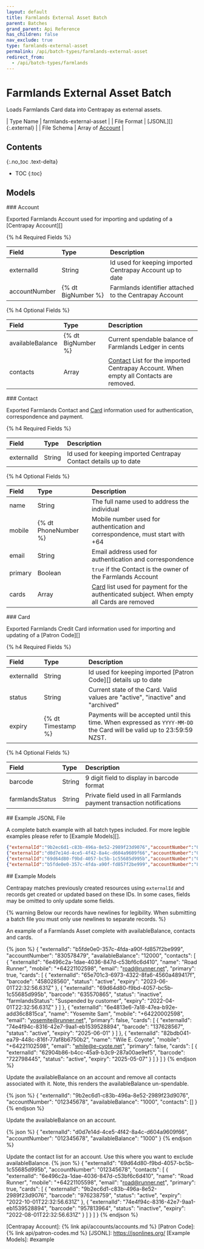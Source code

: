 ```yaml
---
layout: default
title: Farmlands External Asset Batch
parent: Batches
grand_parent: Api Reference
has_children: false
nav_exclude: true
type: farmlands-external-asset
permalink: /api/batch-types/farmlands-external-asset
redirect_from:
  - /api/batch-types/farmlands
---
```


# Farmlands External Asset Batch

Loads Farmlands Card data into Centrapay as external assets.

| Type Name   | farmlands-external-asset |
| File Format | [JSONL][]{:.external}    |
| File Schema | Array of [Account]       |

## Contents
{:.no_toc .text-delta}

* TOC
{:toc}

## Models

<a name="account">
### Account

Exported Farmlands Account used for importing and updating of a [Centrapay Account][]

{% h4 Required Fields %}

|     Field     |        Type        |                        Description                        |
| :------------ | :----------------- | :-------------------------------------------------------- |
| externalId    | String             | Id used for keeping imported Centrapay Account up to date |
| accountNumber | {% dt BigNumber %} | Farmlands identifier attached to the Centrapay Account    |


{% h4 Optional Fields %}

|      Field       |        Type        |                                         Description                                       |
| :--------------- | :----------------- | :---------------------------------------------------------------------------------------- |
| availableBalance | {% dt BigNumber %} | Current spendable balance of Farmlands Ledger in cents                                    |
| contacts         | Array              | [Contact][] List for the imported Centrapay Account. When empty all Contacts are removed. |

<a name="contact">
### Contact

Exported Farmlands Contact and [Card][] information used for authentication, correspondence and payment.

{% h4 Required Fields %}

|   Field    |  Type  |                            Description                            |
| :--------- | :----- | :---------------------------------------------------------------- |
| externalId | String | Id used for keeping imported Centrapay Contact details up to date |


{% h4 Optional Fields %}

|  Field  |         Type         |                                            Description                                         |
| :------ | :------------------- | :--------------------------------------------------------------------------------------------- |
| name    | String               | The full name used to address the individual                                                   |
| mobile  | {% dt PhoneNumber %} | Mobile number used for authentication and correspondence, must start with +64                  |
| email   | String               | Email address used for authentication and correspondence                                       |
| primary | Boolean              | `true` if the Contact is the owner of the Farmlands Account                                    |
| cards   | Array                | [Card][] list used for payment for the authenticated subject. When empty all Cards are removed |

<a name="card">
### Card

Exported Farmlands Credit Card information used for importing and updating of a [Patron Code][]

{% h4 Required Fields %}

|   Field    |        Type        |                                                      Description                                                      |
| :--------- | :----------------- | :-------------------------------------------------------------------------------------------------------------------- |
| externalId | String             | Id used for keeping imported [Patron Code][] details up to date                                                       |
| status     | String             | Current state of the Card. Valid values are "active", "inactive" and "archived"                                       |
| expiry     | {% dt Timestamp %} | Payments will be accepted until this time. When expressed as `YYYY-MM-DD` the Card will be valid up to 23:59:59 NZST. |

{% h4 Optional Fields %}

|      Field      |  Type  |                              Description                              |
| :-------------- | :----- | :-------------------------------------------------------------------- |
| barcode         | String | 9 digit field to display in barcode format                            |
| farmlandsStatus | String | Private field used in all Farmlands payment transaction notifications |

<a name="jsonl-example">
## Example JSONL File

A complete batch example with all batch types included. For more legible
examples please refer to [Example Models][].

```json
{"externalId":"9b2ec6d1-c83b-496a-8e52-2989f23d9076","accountNumber":"012345678","availableBalance":"1000","contacts":[]}
{"externalId":"d0d7e14d-4ce5-4f42-8a4c-d604a9609f66","accountNumber":"012345678","availableBalance":"1000"}
{"externalId":"69d64d80-f9bd-4057-bc5b-1c55685d995b","accountNumber":"012345678","contacts":[{"externalId":"6e496c2a-1dae-4036-847d-c53bf6c6d410","name":"Road Runner","mobile":"+64221105598","email":"road@runner.net","primary":true,"cards":[{"externalId":"9b2ec6d1-c83b-496a-8e52-2989f23d9076","barcode":"976238759","status":"active","expiry":"2022-10-01T22:32:56.631Z"},{"externalId":"74e4f94c-8316-42e7-9aa1-eb1539528894","barcode":"957813964","status":"inactive","expiry":"2022-08-01T22:32:56.631Z"}]}]}
{"externalId":"b5fde0e0-357c-4fda-a90f-fd857f2be999","accountNumber":"830578479","availableBalance":"12000","contacts":[{"externalId":"6e496c2a-1dae-4036-847d-c53bf6c6d410","name":"Road Runner","mobile":"+64221102598","email":"road@runner.net","primary":true,"cards":[{"externalId":"65e701c3-6973-4322-8fa6-4560a489417f","barcode":"458028560","status":"active","expiry":"2023-06-01T22:32:56.631Z"},{"externalId":"69d64d80-f9bd-4057-bc5b-1c55685d995b","barcode":"635570865","status":"inactive","farmlandsStatus":"Suspended by customer","expiry":"2022-04-01T22:32:56.631Z"}]},{"externalId":"6e4813e6-7a18-47ea-b92e-add36c8815ca","name":"Yosemite Sam","mobile":"+64220002598","email":"yosemite@runner.net","primary":false,"cards":[{"externalId":"74e4f94c-8316-42e7-9aa1-eb1539528894","barcode":"137628567","status":"active","expiry":"2025-06-01"}]},{"externalId":"82bdb041-ea79-448c-816f-77af8b6750b2","name":"Wile E. Coyote","mobile":"+64221102598","email":"while@e-cyote.net","primary":false,"cards":[{"externalId":"62904b86-b4cc-45a9-b3c9-287a00ae9ef5","barcode":"722798445","status":"active","expiry":"2025-05-07"}]}]}
```

<a name="example">
## Example Models

Centrapay matches previously created resources using `externalId` and records
get created or updated based on these IDs. In some cases, fields may be omitted
to only update some fields.

{% warning 
  Below our records have newlines for legibility.
  When submitting a batch file you must only use newlines to separate records.
%} 

An example of a Farmlands Asset complete with availableBalance, contacts and cards.

{% json %}
{
  "externalId": "b5fde0e0-357c-4fda-a90f-fd857f2be999",
  "accountNumber": "830578479",
  "availableBalance": "12000",
  "contacts": [
    {
      "externalId": "6e496c2a-1dae-4036-847d-c53bf6c6d410",
      "name": "Road Runner",
      "mobile": "+64221102598",
      "email": "road@runner.net",
      "primary": true,
      "cards": [
        {
          "externalId": "65e701c3-6973-4322-8fa6-4560a489417f",
          "barcode": "458028560",
          "status": "active",
          "expiry": "2023-06-01T22:32:56.631Z"
        },
        {
          "externalId": "69d64d80-f9bd-4057-bc5b-1c55685d995b",
          "barcode": "635570865",
          "status": "inactive",
          "farmlandsStatus": "Suspended by customer",
          "expiry": "2022-04-01T22:32:56.631Z"
        }
      ]
    },
    {
      "externalId": "6e4813e6-7a18-47ea-b92e-add36c8815ca",
      "name": "Yosemite Sam",
      "mobile": "+64220002598",
      "email": "yosemite@runner.net",
      "primary": false,
      "cards": [
        {
          "externalId": "74e4f94c-8316-42e7-9aa1-eb1539528894",
          "barcode": "137628567",
          "status": "active",
          "expiry": "2025-06-01"
        }
      ]
    },
    {
      "externalId": "82bdb041-ea79-448c-816f-77af8b6750b2",
      "name": "Wile E. Coyote",
      "mobile": "+64221102598",
      "email": "while@e-cyote.net",
      "primary": false,
      "cards": [
        {
          "externalId": "62904b86-b4cc-45a9-b3c9-287a00ae9ef5",
          "barcode": "722798445",
          "status": "active",
          "expiry": "2025-05-07"
        }
      ]
    }
  ]
}
{% endjson %}

Update the availableBalance on an account and remove all contacts associated
with it. Note, this renders the availableBalance un-spendable.

{% json %}
{
  "externalId": "9b2ec6d1-c83b-496a-8e52-2989f23d9076",
  "accountNumber": "012345678",
  "availableBalance": "1000",
  "contacts": []
}
{% endjson %}

Update the availableBalance on an account.

{% json %}
{
  "externalId": "d0d7e14d-4ce5-4f42-8a4c-d604a9609f66",
  "accountNumber": "012345678",
  "availableBalance": "1000"
}
{% endjson %}

Update the contact list for an account. Use this where you want to exclude availableBalance.
{% json %}
{
  "externalId": "69d64d80-f9bd-4057-bc5b-1c55685d995b",
  "accountNumber": "012345678",
  "contacts": [
    {
      "externalId": "6e496c2a-1dae-4036-847d-c53bf6c6d410",
      "name": "Road Runner",
      "mobile": "+64221105598",
      "email": "road@runner.net",
      "primary": true,
      "cards": [
        {
          "externalId": "9b2ec6d1-c83b-496a-8e52-2989f23d9076",
          "barcode": "976238759",
          "status": "active",
          "expiry": "2022-10-01T22:32:56.631Z"
        },
        {
          "externalId": "74e4f94c-8316-42e7-9aa1-eb1539528894",
          "barcode": "957813964",
          "status": "inactive",
          "expiry": "2022-08-01T22:32:56.631Z"
        }
      ]
    }
  ]
}
{% endjson %}

[Account]: #account
[Contact]: #contact
[Card]: #card
[Centrapay Account]: {% link api/accounts/accounts.md %}
[Patron Code]: {% link api/patron-codes.md %}
[JSONL]: https://jsonlines.org/
[Example Models]: #example
